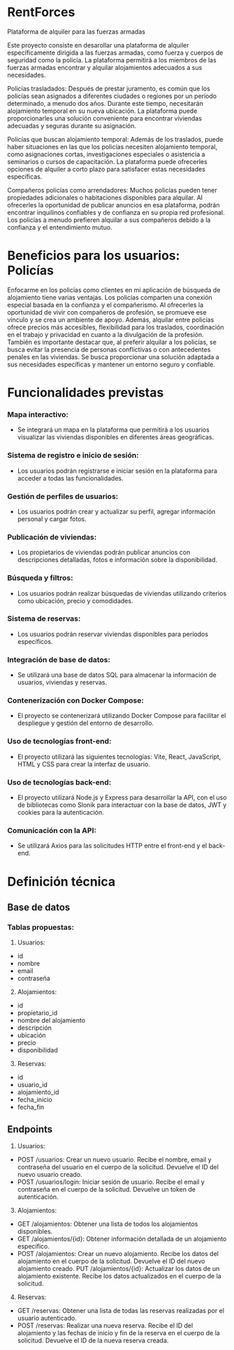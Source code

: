 # RentForces
Plataforma de alquiler para las fuerzas armadas

Este proyecto consiste en desarollar una plataforma de alquiler específicamente dirigida a las fuerzas armadas, como fuerza y cuerpos de seguridad como la policía. La plataforma permitirá a los miembros de las fuerzas armadas encontrar y alquilar alojamientos adecuados a sus necesidades.

Policias trasladados: Después de prestar juramento, es común que los policías sean asignados a diferentes ciudades o regiones por un período determinado, a menudo dos años. Durante este tiempo, necesitarán alojamiento temporal en su nueva ubicación. La plataforma puede proporcionarles una solución conveniente para encontrar viviendas adecuadas y seguras durante su asignación.

Policías que buscan alojamiento temporal: Además de los traslados, puede haber situaciones en las que los policías necesiten alojamiento temporal, como asignaciones cortas, investigaciones especiales o asistencia a seminarios o cursos de capacitación. La plataforma puede ofrecerles opciones de alquiler a corto plazo para satisfacer estas necesidades específicas.

Compañeros policías como arrendadores: Muchos policías pueden tener propiedades adicionales o habitaciones disponibles para alquilar. Al ofrecerles la oportunidad de publicar anuncios en esa plataforma, podrán encontrar inquilinos confiables y de confianza en su propia red profesional. Los policías a menudo prefieren alquilar a sus compañeros debido a la confianza y el entendimiento mutuo.

# Beneficios para los usuarios: Policías

Enfocarme en los policías como clientes en mi aplicación de búsqueda de alojamiento tiene varias ventajas. Los policías comparten una conexión especial basada en la confianza y el compañerismo. Al ofrecerles la oportunidad de vivir con compañeros de profesión, se promueve ese vínculo y se crea un ambiente de apoyo. Además, alquilar entre policías ofrece precios más accesibles, flexibilidad para los traslados, coordinación en el trabajo y privacidad en cuanto a la divulgación de la profesión. También es importante destacar que, al preferir alquilar a los policías, se busca evitar la presencia de personas conflictivas o con antecedentes penales en las viviendas. Se busca proporcionar una solución adaptada a sus necesidades específicas y mantener un entorno seguro y confiable.

# Funcionalidades previstas

### Mapa interactivo: 
* Se integrará un mapa en la plataforma que permitirá a los usuarios visualizar las viviendas disponibles en diferentes áreas geográficas.

### Sistema de registro e inicio de sesión: 
* Los usuarios podrán registrarse e iniciar sesión en la plataforma para acceder a todas las funcionalidades.

### Gestión de perfiles de usuarios: 
* Los usuarios podrán crear y actualizar su perfil, agregar información personal y cargar fotos.

### Publicación de viviendas: 
* Los propietarios de viviendas podrán publicar anuncios con descripciones detalladas, fotos e información sobre la disponibilidad.

### Búsqueda y filtros: 
* Los usuarios podrán realizar búsquedas de viviendas utilizando criterios como ubicación, precio y comodidades.

### Sistema de reservas: 
* Los usuarios podrán reservar viviendas disponibles para períodos específicos.

### Integración de base de datos: 
* Se utilizará una base de datos SQL para almacenar la información de usuarios, viviendas y reservas.

### Contenerización con Docker Compose: 
* El proyecto se contenerizará utilizando Docker Compose para facilitar el despliegue y gestión del entorno de desarrollo.

### Uso de tecnologías front-end: 
* El proyecto utilizará las siguientes tecnologías: Vite, React, JavaScript, HTML y CSS para crear la interfaz de usuario.

### Uso de tecnologías back-end: 
* El proyecto utilizará Node.js y Express para desarrollar la API, con el uso de bibliotecas como Slonik para interactuar con la base de datos, JWT y cookies para la autenticación.

### Comunicación con la API: 
* Se utilizará Axios para las solicitudes HTTP entre el front-end y el back-end.

# Definición técnica

## Base de datos

### Tablas propuestas:
  

1. Usuarios:
- id
- nombre
- email
- contraseña

2. Alojamientos:
- id
- propietario_id
- nombre del alojamiento
- descripción
- ubicación
- precio
- disponibilidad

3. Reservas:
- id
- usuario_id
- alojamiento_id
- fecha_inicio
- fecha_fin

## Endpoints

1. Usuarios:

* POST /usuarios: Crear un nuevo usuario. Recibe el nombre, email y contraseña del usuario en el cuerpo de la solicitud. Devuelve el ID del nuevo usuario creado.
* POST /usuarios/login: Iniciar sesión de usuario. Recibe el email y contraseña en el cuerpo de la solicitud. Devuelve un token de autenticación.

3. Alojamientos:
   
* GET /alojamientos: Obtener una lista de todos los alojamientos disponibles.
* GET /alojamientos/{id}: Obtener información detallada de un alojamiento específico.
* POST /alojamientos: Crear un nuevo alojamiento. Recibe los datos del alojamiento en el cuerpo de la solicitud. Devuelve el ID del nuevo alojamiento creado.
PUT /alojamientos/{id}: Actualizar los datos de un alojamiento existente. Recibe los datos actualizados en el cuerpo de la solicitud.

4. Reservas:

* GET /reservas: Obtener una lista de todas las reservas realizadas por el usuario autenticado.
* POST /reservas: Realizar una nueva reserva. Recibe el ID del alojamiento y las fechas de inicio y fin de la reserva en el cuerpo de la solicitud. Devuelve el ID de la nueva reserva creada.
  


